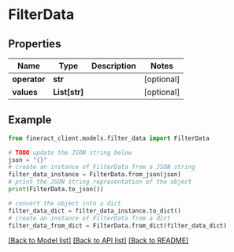 # FilterData


## Properties

Name | Type | Description | Notes
------------ | ------------- | ------------- | -------------
**operator** | **str** |  | [optional] 
**values** | **List[str]** |  | [optional] 

## Example

```python
from fineract_client.models.filter_data import FilterData

# TODO update the JSON string below
json = "{}"
# create an instance of FilterData from a JSON string
filter_data_instance = FilterData.from_json(json)
# print the JSON string representation of the object
print(FilterData.to_json())

# convert the object into a dict
filter_data_dict = filter_data_instance.to_dict()
# create an instance of FilterData from a dict
filter_data_from_dict = FilterData.from_dict(filter_data_dict)
```
[[Back to Model list]](../README.md#documentation-for-models) [[Back to API list]](../README.md#documentation-for-api-endpoints) [[Back to README]](../README.md)


